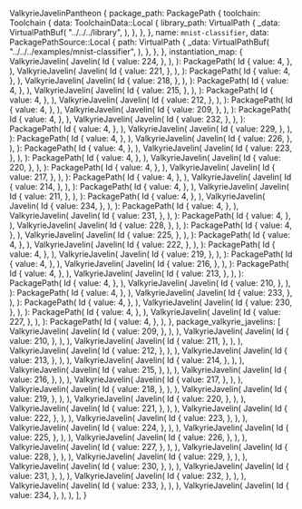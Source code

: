 ValkyrieJavelinPantheon {
    package_path: PackagePath {
        toolchain: Toolchain {
            data: ToolchainData::Local {
                library_path: VirtualPath {
                    _data: VirtualPathBuf(
                        "../../../library",
                    ),
                },
            },
        },
        name: `mnist-classifier`,
        data: PackagePathSource::Local {
            path: VirtualPath {
                _data: VirtualPathBuf(
                    "../../../examples/mnist-classifier",
                ),
            },
        },
    },
    instantiation_map: {
        ValkyrieJavelin(
            Javelin(
                Id {
                    value: 224,
                },
            ),
        ): PackagePath(
            Id {
                value: 4,
            },
        ),
        ValkyrieJavelin(
            Javelin(
                Id {
                    value: 221,
                },
            ),
        ): PackagePath(
            Id {
                value: 4,
            },
        ),
        ValkyrieJavelin(
            Javelin(
                Id {
                    value: 218,
                },
            ),
        ): PackagePath(
            Id {
                value: 4,
            },
        ),
        ValkyrieJavelin(
            Javelin(
                Id {
                    value: 215,
                },
            ),
        ): PackagePath(
            Id {
                value: 4,
            },
        ),
        ValkyrieJavelin(
            Javelin(
                Id {
                    value: 212,
                },
            ),
        ): PackagePath(
            Id {
                value: 4,
            },
        ),
        ValkyrieJavelin(
            Javelin(
                Id {
                    value: 209,
                },
            ),
        ): PackagePath(
            Id {
                value: 4,
            },
        ),
        ValkyrieJavelin(
            Javelin(
                Id {
                    value: 232,
                },
            ),
        ): PackagePath(
            Id {
                value: 4,
            },
        ),
        ValkyrieJavelin(
            Javelin(
                Id {
                    value: 229,
                },
            ),
        ): PackagePath(
            Id {
                value: 4,
            },
        ),
        ValkyrieJavelin(
            Javelin(
                Id {
                    value: 226,
                },
            ),
        ): PackagePath(
            Id {
                value: 4,
            },
        ),
        ValkyrieJavelin(
            Javelin(
                Id {
                    value: 223,
                },
            ),
        ): PackagePath(
            Id {
                value: 4,
            },
        ),
        ValkyrieJavelin(
            Javelin(
                Id {
                    value: 220,
                },
            ),
        ): PackagePath(
            Id {
                value: 4,
            },
        ),
        ValkyrieJavelin(
            Javelin(
                Id {
                    value: 217,
                },
            ),
        ): PackagePath(
            Id {
                value: 4,
            },
        ),
        ValkyrieJavelin(
            Javelin(
                Id {
                    value: 214,
                },
            ),
        ): PackagePath(
            Id {
                value: 4,
            },
        ),
        ValkyrieJavelin(
            Javelin(
                Id {
                    value: 211,
                },
            ),
        ): PackagePath(
            Id {
                value: 4,
            },
        ),
        ValkyrieJavelin(
            Javelin(
                Id {
                    value: 234,
                },
            ),
        ): PackagePath(
            Id {
                value: 4,
            },
        ),
        ValkyrieJavelin(
            Javelin(
                Id {
                    value: 231,
                },
            ),
        ): PackagePath(
            Id {
                value: 4,
            },
        ),
        ValkyrieJavelin(
            Javelin(
                Id {
                    value: 228,
                },
            ),
        ): PackagePath(
            Id {
                value: 4,
            },
        ),
        ValkyrieJavelin(
            Javelin(
                Id {
                    value: 225,
                },
            ),
        ): PackagePath(
            Id {
                value: 4,
            },
        ),
        ValkyrieJavelin(
            Javelin(
                Id {
                    value: 222,
                },
            ),
        ): PackagePath(
            Id {
                value: 4,
            },
        ),
        ValkyrieJavelin(
            Javelin(
                Id {
                    value: 219,
                },
            ),
        ): PackagePath(
            Id {
                value: 4,
            },
        ),
        ValkyrieJavelin(
            Javelin(
                Id {
                    value: 216,
                },
            ),
        ): PackagePath(
            Id {
                value: 4,
            },
        ),
        ValkyrieJavelin(
            Javelin(
                Id {
                    value: 213,
                },
            ),
        ): PackagePath(
            Id {
                value: 4,
            },
        ),
        ValkyrieJavelin(
            Javelin(
                Id {
                    value: 210,
                },
            ),
        ): PackagePath(
            Id {
                value: 4,
            },
        ),
        ValkyrieJavelin(
            Javelin(
                Id {
                    value: 233,
                },
            ),
        ): PackagePath(
            Id {
                value: 4,
            },
        ),
        ValkyrieJavelin(
            Javelin(
                Id {
                    value: 230,
                },
            ),
        ): PackagePath(
            Id {
                value: 4,
            },
        ),
        ValkyrieJavelin(
            Javelin(
                Id {
                    value: 227,
                },
            ),
        ): PackagePath(
            Id {
                value: 4,
            },
        ),
    },
    package_valkyrie_javelins: [
        ValkyrieJavelin(
            Javelin(
                Id {
                    value: 209,
                },
            ),
        ),
        ValkyrieJavelin(
            Javelin(
                Id {
                    value: 210,
                },
            ),
        ),
        ValkyrieJavelin(
            Javelin(
                Id {
                    value: 211,
                },
            ),
        ),
        ValkyrieJavelin(
            Javelin(
                Id {
                    value: 212,
                },
            ),
        ),
        ValkyrieJavelin(
            Javelin(
                Id {
                    value: 213,
                },
            ),
        ),
        ValkyrieJavelin(
            Javelin(
                Id {
                    value: 214,
                },
            ),
        ),
        ValkyrieJavelin(
            Javelin(
                Id {
                    value: 215,
                },
            ),
        ),
        ValkyrieJavelin(
            Javelin(
                Id {
                    value: 216,
                },
            ),
        ),
        ValkyrieJavelin(
            Javelin(
                Id {
                    value: 217,
                },
            ),
        ),
        ValkyrieJavelin(
            Javelin(
                Id {
                    value: 218,
                },
            ),
        ),
        ValkyrieJavelin(
            Javelin(
                Id {
                    value: 219,
                },
            ),
        ),
        ValkyrieJavelin(
            Javelin(
                Id {
                    value: 220,
                },
            ),
        ),
        ValkyrieJavelin(
            Javelin(
                Id {
                    value: 221,
                },
            ),
        ),
        ValkyrieJavelin(
            Javelin(
                Id {
                    value: 222,
                },
            ),
        ),
        ValkyrieJavelin(
            Javelin(
                Id {
                    value: 223,
                },
            ),
        ),
        ValkyrieJavelin(
            Javelin(
                Id {
                    value: 224,
                },
            ),
        ),
        ValkyrieJavelin(
            Javelin(
                Id {
                    value: 225,
                },
            ),
        ),
        ValkyrieJavelin(
            Javelin(
                Id {
                    value: 226,
                },
            ),
        ),
        ValkyrieJavelin(
            Javelin(
                Id {
                    value: 227,
                },
            ),
        ),
        ValkyrieJavelin(
            Javelin(
                Id {
                    value: 228,
                },
            ),
        ),
        ValkyrieJavelin(
            Javelin(
                Id {
                    value: 229,
                },
            ),
        ),
        ValkyrieJavelin(
            Javelin(
                Id {
                    value: 230,
                },
            ),
        ),
        ValkyrieJavelin(
            Javelin(
                Id {
                    value: 231,
                },
            ),
        ),
        ValkyrieJavelin(
            Javelin(
                Id {
                    value: 232,
                },
            ),
        ),
        ValkyrieJavelin(
            Javelin(
                Id {
                    value: 233,
                },
            ),
        ),
        ValkyrieJavelin(
            Javelin(
                Id {
                    value: 234,
                },
            ),
        ),
    ],
}